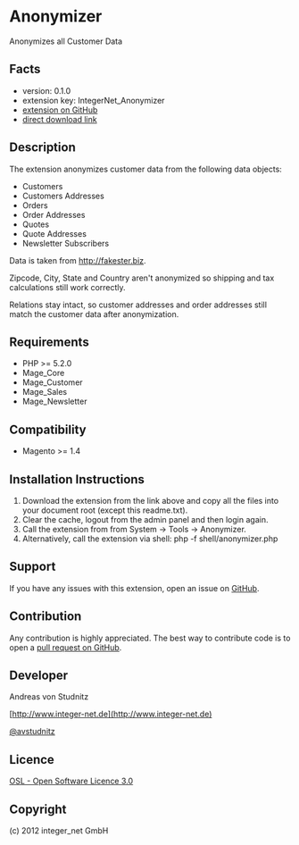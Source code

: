 Anonymizer
=====================
Anonymizes all Customer Data

Facts
-----
- version: 0.1.0
- extension key: IntegerNet_Anonymizer
- [extension on GitHub](https://github.com/avstudnitz/IntegerNet_Anonymizer)
- [direct download link](https://github.com/avstudnitz/IntegerNet_Anonymizer/tarball/master)

Description
-----------
The extension anonymizes customer data from the following data objects:
- Customers
- Customers Addresses
- Orders
- Order Addresses
- Quotes
- Quote Addresses
- Newsletter Subscribers

Data is taken from http://fakester.biz.

Zipcode, City, State and Country aren't anonymized so shipping and tax calculations still work correctly.

Relations stay intact, so customer addresses and order addresses still match the customer data after anonymization.

Requirements
------------
- PHP >= 5.2.0
- Mage_Core
- Mage_Customer
- Mage_Sales
- Mage_Newsletter

Compatibility
-------------
- Magento >= 1.4

Installation Instructions
-------------------------
1. Download the extension from the link above and copy all the files into your document root (except this readme.txt).
2. Clear the cache, logout from the admin panel and then login again.
3. Call the extension from from System -> Tools -> Anonymizer.
4. Alternatively, call the extension via shell: php -f shell/anonymizer.php

Support
-------
If you have any issues with this extension, open an issue on [GitHub](https://github.com/avstudnitz/IntegerNet_Anonymizer).

Contribution
------------
Any contribution is highly appreciated. The best way to contribute code is to open a [pull request on GitHub](https://help.github.com/articles/using-pull-requests).

Developer
---------
Andreas von Studnitz

[http://www.integer-net.de](http://www.integer-net.de)

[@avstudnitz](https://twitter.com/avstudnitz)

Licence
-------
[OSL - Open Software Licence 3.0](http://opensource.org/licenses/osl-3.0.php)

Copyright
---------
(c) 2012 integer_net GmbH
